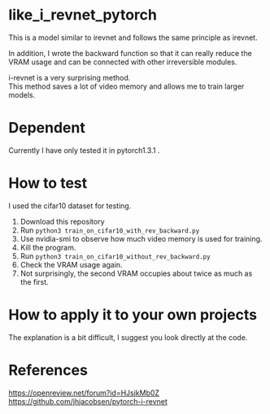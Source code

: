 # like_i_revnet_pytorch

This is a model similar to irevnet and follows the same principle as irevnet.  

In addition, I wrote the backward function so that it can really reduce the VRAM usage and can be connected with other irreversible modules.    

i-revnet is a very surprising method.  
This method saves a lot of video memory and allows me to train larger models.  

# Dependent
Currently I have only tested it in pytorch1.3.1 .  


# How to test
I used the cifar10 dataset for testing.  

1. Download this repository 
2. Run `python3 train_on_cifar10_with_rev_backward.py`  
3. Use nvidia-smi to observe how much video memory is used for training.  
4. Kill the program.  
5. Run `python3 train_on_cifar10_without_rev_backward.py`  
6. Check the VRAM usage again.  
7. Not surprisingly, the second VRAM occupies about twice as much as the first.  


# How to apply it to your own projects
The explanation is a bit difficult, I suggest you look directly at the code.  


# References
https://openreview.net/forum?id=HJsjkMb0Z  
https://github.com/jhjacobsen/pytorch-i-revnet  
